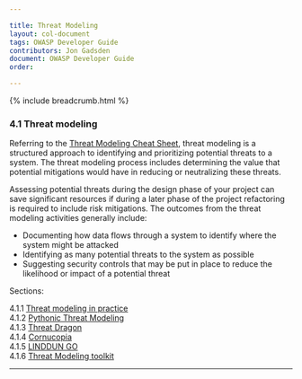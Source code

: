 ```yaml
---

title: Threat Modeling
layout: col-document
tags: OWASP Developer Guide
contributors: Jon Gadsden
document: OWASP Developer Guide
order:

---
```


{% include breadcrumb.html %}

### 4.1 Threat modeling

Referring to the [Threat Modeling Cheat Sheet][tmcs],
threat modeling is a structured approach to identifying and prioritizing potential threats to a system.
The threat modeling process includes determining the value that potential mitigations would have
in reducing or neutralizing these threats.

Assessing potential threats during the design phase of your project can save significant resources
if during a later phase of the project refactoring is required to include risk mitigations.
The outcomes from the threat modeling activities generally include:

* Documenting how data flows through a system to identify where the system might be attacked
* Identifying as many potential threats to the system as possible
* Suggesting security controls that may be put in place to reduce the likelihood or impact of a potential threat

Sections:

4.1.1 [Threat modeling in practice](#threat-modeling-in-practice)  
4.1.2 [Pythonic Threat Modeling](#pythonic-threat-modeling)  
4.1.3 [Threat Dragon](#threat-dragon)  
4.1.4 [Cornucopia](#cornucopia)  
4.1.5 [LINDDUN GO](#linddun-go)  
4.1.6 [Threat Modeling toolkit](#threat-modeling-toolkit)  

----

[tmcs]: https://cheatsheetseries.owasp.org/cheatsheets/Threat_Modeling_Cheat_Sheet.html
